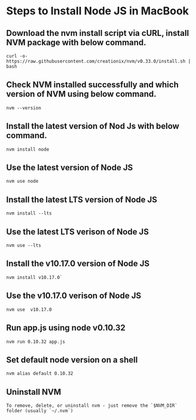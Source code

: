 # Steps to Install Node JS in MacBook
 
## Download the nvm install script via cURL, install NVM package with below command.
```
curl -o- https://raw.githubusercontent.com/creationix/nvm/v0.33.0/install.sh | bash
``` 
## Check NVM installed successfully and which version of NVM using below command.
```
nvm --version
```
## Install the latest version of Nod Js with below command. 
```
nvm install node
```
## Use the latest version of Node JS
```
nvm use node
```
## Install the latest LTS version of Node JS
```
nvm install --lts
```
## Use the latest LTS verison of Node JS
```
nvm use --lts
```
## Install the v10.17.0 version of Node JS
```
nvm install v10.17.0`
```
## Use the  v10.17.0 verison of Node JS
```
nvm use  v10.17.0
```
## Run app.js using node v0.10.32 
```
nvm run 0.10.32 app.js    
```
## Set default node version on a shell  
```
nvm alias default 0.10.32                     
```
## Uninstall NVM
```
To remove, delete, or uninstall nvm - just remove the `$NVM_DIR` folder (usually `~/.nvm`)
```
